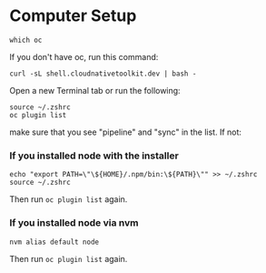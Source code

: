 # Computer Setup

```
which oc
```

If you don't have oc, run this command:

```
curl -sL shell.cloudnativetoolkit.dev | bash -
```

Open a new Terminal tab or run the following:

```
source ~/.zshrc
oc plugin list
```

make sure that you see "pipeline" and "sync" in the list. If not:

### If you installed node with the installer

```
echo "export PATH=\"\${HOME}/.npm/bin:\${PATH}\"" >> ~/.zshrc
source ~/.zshrc
```

Then run `oc plugin list` again.

### If you installed node via nvm

```
nvm alias default node
```

Then run `oc plugin list` again.

